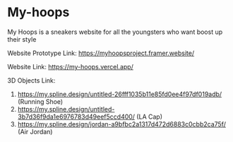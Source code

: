 # My-hoops
My Hoops is a sneakers website for all the youngsters who want boost up their style

Website Prototype Link: https://myhoopsproject.framer.website/ 

Website Link: https://my-hoops.vercel.app/

3D Objects Link:
1. https://my.spline.design/untitled-26fff1035b11e85fd0ee4f97df019adb/ (Running Shoe)
2. https://my.spline.design/untitled-3b7d36f9da1e6976783d49eef5ccd400/ (LA Cap)
3. https://my.spline.design/jordan-a9bfbc2a1317d472d6883c0cbb2ca75f/ (Air Jordan)
